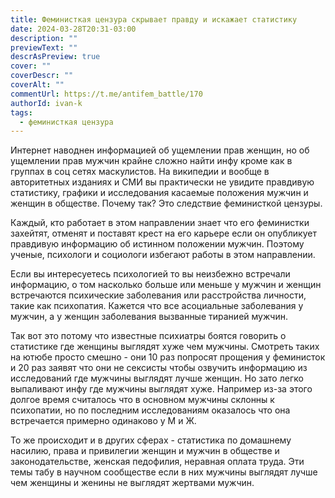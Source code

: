 ```yaml
---
title: Феминисткая цензура скрывает правду и искажает статистику
date: 2024-03-28T20:31-03:00
description: ""
previewText: ""
descrAsPreview: true
cover: ""
coverDescr: ""
coverAlt: ""
commentUrl: https://t.me/antifem_battle/170
authorId: ivan-k
tags:
  - феминисткая цензура
---
```


Интернет наводнен информацией об ущемлении прав женщин, но об ущемлении прав мужчин крайне сложно найти инфу кроме как в группах в соц сетях маскулистов. На википедии и вообще в авторитетных изданиях и СМИ вы практически не увидите правдивую статистику, графики и исследования касаемые положения мужчин и женщин в обществе. Почему так? Это следствие феминисткой цензуры.

Каждый, кто работает в этом направлении знает что его феминистки захейтят, отменят и поставят крест на его карьере если он опубликует правдивую информацию об истинном положении мужчин. Поэтому ученые, психологи и социологи избегают работы в этом направлении.

Если вы интересуетесь психологией то вы неизбежно встречали информацию, о том насколько больше или меньше у мужчин и женщин встречаются психические заболевания или расстройства личности, такие как психопатия. Кажется что все асоциальные заболевания у мужчин, а у женщин заболевания вызванные тиранией мужчин.

Так вот это потому что известные психиатры боятся говорить о статистике где женщины выглядят хуже чем мужчины. Смотреть таких на ютюбе просто смешно - они 10 раз попросят прощения у феминисток и 20 раз заявят что они не сексисты чтобы озвучить информацию из исследований где мужчины выглядят лучше женщин. Но зато легко выпаливают инфу где мужчины выглядят хуже. Например из-за этого долгое время считалось что в основном мужчины склонны к психопатии, но по последним исследованиям оказалось что она встречается примерно одинаково у М и Ж.

То же происходит и в других сферах - статистика по домашнему насилию, права и привилегии женщин и мужчин в обществе и законодательстве, женская педофилия, неравная оплата труда. Эти темы табу в научном сообществе если в них мужчины выглядят лучше чем женщины и женины не выглядят жертвами мужчин.
